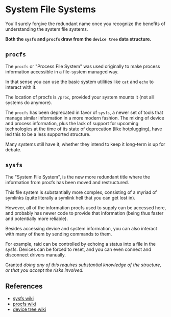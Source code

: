 
# System File Systems

You'll surely forgive the redundant name once you recognize the benefits of understanding the system file systems.

**Both the `sysfs` and `procfs` draw from the `device tree` data structure.**


## `procfs`

The `procfs` or "Process File System" was used originally to make process information accessible in a file-system managed way.

In that sense you can use the basic system utilities like `cat` and `echo` to interact with it.

The location of procfs is `/proc`, provided your system mounts it (not all systems do anymore).

The `procfs` has been deprecated in favor of `sysfs`, a newer set of tools that manage similar information in a more modern fashion.  The mixing of device and process information, plus the lack of support for upcoming technologies at the time of its state of deprecation (like hotplugging), have led this to be a less supported structure.

Many systems still have it, whether they intend to keep it long-term is up for debate.


## `sysfs`

The "System File System", is the new more redundant title where the information from procfs has been moved and restructured.

This file system is substantially more complex, consisting of a myriad of symlinks (quite literally a symlink hell that you can get lost in).

However, all of the information procfs used to supply can be accessed here, and probably has newer code to provide that information (being thus faster and potentially more reliable).

Besides accessing device and system information, you can also interact with many of them by sending commands to them.

For example, raid can be controlled by echoing a status into a file in the sysfs.  Devices can be forced to reset, and you can even connect and disconnect drivers manually.

Granted _doing any of this requires substantial knowledge of the structure, or that you accept the risks involved._


## References

- [sysfs wiki](http://en.wikipedia.org/wiki/Sysfs)
- [procfs wiki](http://en.wikipedia.org/wiki/Procfs)
- [device tree wiki](http://en.wikipedia.org/wiki/Device_tree)
